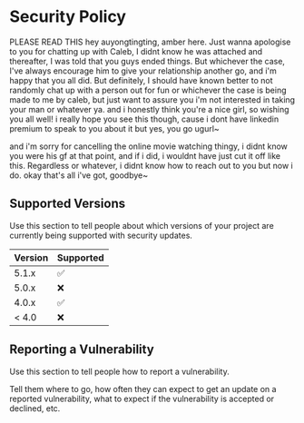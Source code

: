 # Security Policy
PLEASE READ THIS 
hey auyongtingting, amber here. Just wanna apologise to you for chatting up with Caleb, 
I didnt know he was attached and thereafter, I was told that you guys ended things. 
But whichever the case, I've always encourage him to give your relationship another go, and i'm happy that you all did. But definitely, I should have known better to 
not randomly chat up with a person out for fun or whichever the case is being made to me by caleb, but just want to assure you i'm not interested in taking your man 
or whatever ya. and i honestly think you're a nice girl, so wishing you all well! i really hope you see this though, cause i dont have linkedin premium to speak to you 
about it but yes, you go ugurl~ 

and i'm sorry for cancelling the online movie watching thingy, i didnt know you were his gf at that point, and if i did, i wouldnt have just cut it off like this. Regardless or whatever, 
i didnt know how to reach out to you but now i do. okay that's all i've got, goodbye~ 
## Supported Versions

Use this section to tell people about which versions of your project are
currently being supported with security updates.

| Version | Supported          |
| ------- | ------------------ |
| 5.1.x   | :white_check_mark: |
| 5.0.x   | :x:                |
| 4.0.x   | :white_check_mark: |
| < 4.0   | :x:                |

## Reporting a Vulnerability

Use this section to tell people how to report a vulnerability.

Tell them where to go, how often they can expect to get an update on a
reported vulnerability, what to expect if the vulnerability is accepted or
declined, etc.
